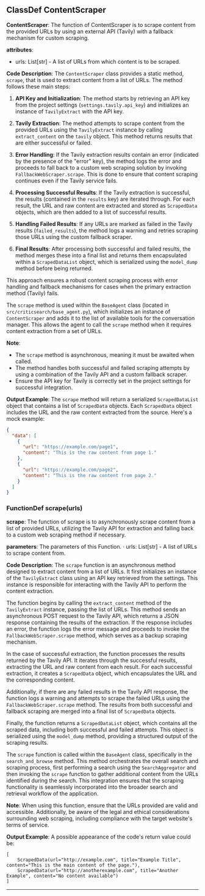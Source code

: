 ## ClassDef ContentScraper
**ContentScraper**: The function of ContentScraper is to scrape content from the provided URLs by using an external API (Tavily) with a fallback mechanism for custom scraping.

**attributes**: 
- urls: List[str] - A list of URLs from which content is to be scraped.

**Code Description**: 
The `ContentScraper` class provides a static method, `scrape`, that is used to extract content from a list of URLs. The method follows these main steps:

1. **API Key and Initialization**: The method starts by retrieving an API key from the project settings (`settings.tavily.api_key`) and initializes an instance of `TavilyExtract` with the API key.
   
2. **Tavily Extraction**: The method attempts to scrape content from the provided URLs using the `TavilyExtract` instance by calling `extract_content` on the `tavily` object. This method returns results that are either successful or failed.

3. **Error Handling**: If the Tavily extraction results contain an error (indicated by the presence of the "error" key), the method logs the error and proceeds to fall back to a custom web scraping solution by invoking `FallbackWebScraper.scrape`. This is done to ensure that content scraping continues even if the Tavily service fails.

4. **Processing Successful Results**: If the Tavily extraction is successful, the results (contained in the `results` key) are iterated through. For each result, the URL and raw content are extracted and stored as `ScrapedData` objects, which are then added to a list of successful results.

5. **Handling Failed Results**: If any URLs are marked as failed in the Tavily results (`failed_results`), the method logs a warning and retries scraping those URLs using the custom fallback scraper.

6. **Final Results**: After processing both successful and failed results, the method merges these into a final list and returns them encapsulated within a `ScrapedDataList` object, which is serialized using the `model_dump` method before being returned.

This approach ensures a robust content scraping process with error handling and fallback mechanisms for cases when the primary extraction method (Tavily) fails.

The `scrape` method is used within the `BaseAgent` class (located in `src/criticsearch/base_agent.py`), which initializes an instance of `ContentScraper` and adds it to the list of available tools for the conversation manager. This allows the agent to call the `scrape` method when it requires content extraction from a set of URLs.

**Note**: 
- The `scrape` method is asynchronous, meaning it must be awaited when called.
- The method handles both successful and failed scraping attempts by using a combination of the Tavily API and a custom fallback scraper.
- Ensure the API key for Tavily is correctly set in the project settings for successful integration.

**Output Example**: 
The `scrape` method will return a serialized `ScrapedDataList` object that contains a list of `ScrapedData` objects. Each `ScrapedData` object includes the URL and the raw content extracted from the source. Here's a mock example:

```json
{
  "data": [
    {
      "url": "https://example.com/page1",
      "content": "This is the raw content from page 1."
    },
    {
      "url": "https://example.com/page2",
      "content": "This is the raw content from page 2."
    }
  ]
}
```
### FunctionDef scrape(urls)
**scrape**: The function of scrape is to asynchronously scrape content from a list of provided URLs, utilizing the Tavily API for extraction and falling back to a custom web scraping method if necessary.

**parameters**: The parameters of this Function.
· urls: List[str] - A list of URLs to scrape content from.

**Code Description**: The `scrape` function is an asynchronous method designed to extract content from a list of URLs. It first initializes an instance of the `TavilyExtract` class using an API key retrieved from the settings. This instance is responsible for interacting with the Tavily API to perform the content extraction.

The function begins by calling the `extract_content` method of the `TavilyExtract` instance, passing the list of URLs. This method sends an asynchronous POST request to the Tavily API, which returns a JSON response containing the results of the extraction. If the response includes an error, the function logs the error message and proceeds to invoke the `FallbackWebScraper.scrape` method, which serves as a backup scraping mechanism.

In the case of successful extraction, the function processes the results returned by the Tavily API. It iterates through the successful results, extracting the URL and raw content from each result. For each successful extraction, it creates a `ScrapedData` object, which encapsulates the URL and the corresponding content.

Additionally, if there are any failed results in the Tavily API response, the function logs a warning and attempts to scrape the failed URLs using the `FallbackWebScraper.scrape` method. The results from both successful and fallback scraping are merged into a final list of `ScrapedData` objects.

Finally, the function returns a `ScrapedDataList` object, which contains all the scraped data, including both successful and failed attempts. This object is serialized using the `model_dump` method, providing a structured output of the scraping results.

The `scrape` function is called within the `BaseAgent` class, specifically in the `search_and_browse` method. This method orchestrates the overall search and scraping process, first performing a search using the `SearchAggregator` and then invoking the `scrape` function to gather additional content from the URLs identified during the search. This integration ensures that the scraping functionality is seamlessly incorporated into the broader search and retrieval workflow of the application.

**Note**: When using this function, ensure that the URLs provided are valid and accessible. Additionally, be aware of the legal and ethical considerations surrounding web scraping, including compliance with the target website's terms of service.

**Output Example**: A possible appearance of the code's return value could be:
```
[
    ScrapedData(url="http://example.com", title="Example Title", content="This is the main content of the page."),
    ScrapedData(url="http://anotherexample.com", title="Another Example", content="No content available")
]
```
***
